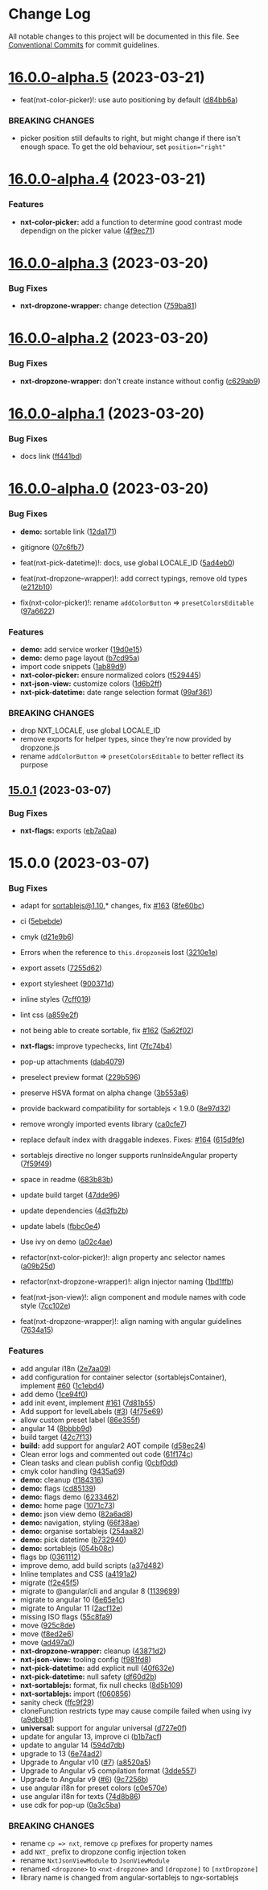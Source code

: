 # Change Log

All notable changes to this project will be documented in this file.
See [Conventional Commits](https://conventionalcommits.org) for commit guidelines.

# [16.0.0-alpha.5](https://github.com/Liquid-JS/nxt-components/compare/v16.0.0-alpha.4...v16.0.0-alpha.5) (2023-03-21)


* feat(nxt-color-picker)!: use auto positioning by default ([d84bb6a](https://github.com/Liquid-JS/nxt-components/commit/d84bb6a092e7cd2d622939b83007a05543ee2340))


### BREAKING CHANGES

* picker position still defaults to right, but might change if there isn't
enough space. To get the old behaviour, set `position="right"`





# [16.0.0-alpha.4](https://github.com/Liquid-JS/nxt-components/compare/v16.0.0-alpha.3...v16.0.0-alpha.4) (2023-03-21)


### Features

* **nxt-color-picker:** add a function to determine good contrast mode dependign on the picker value ([4f9ec71](https://github.com/Liquid-JS/nxt-components/commit/4f9ec71057b83ab015b10b6ca30e26d75b60867f))





# [16.0.0-alpha.3](https://github.com/Liquid-JS/nxt-components/compare/v16.0.0-alpha.2...v16.0.0-alpha.3) (2023-03-20)


### Bug Fixes

* **nxt-dropzone-wrapper:** change detection ([759ba81](https://github.com/Liquid-JS/nxt-components/commit/759ba81d51344b6f04e0dc2c36e4b6dba8936452))





# [16.0.0-alpha.2](https://github.com/Liquid-JS/nxt-components/compare/v16.0.0-alpha.1...v16.0.0-alpha.2) (2023-03-20)


### Bug Fixes

* **nxt-dropzone-wrapper:** don't create instance without config ([c629ab9](https://github.com/Liquid-JS/nxt-components/commit/c629ab9f5527f94ea90199fc5f4194c00486e66b))





# [16.0.0-alpha.1](https://github.com/Liquid-JS/nxt-components/compare/v16.0.0-alpha.0...v16.0.0-alpha.1) (2023-03-20)


### Bug Fixes

* docs link ([ff441bd](https://github.com/Liquid-JS/nxt-components/commit/ff441bd6939654f8bbab655da891be08629cc36d))





# [16.0.0-alpha.0](https://github.com/Liquid-JS/nxt-components/compare/v15.0.1...v16.0.0-alpha.0) (2023-03-20)


### Bug Fixes

* **demo:** sortable link ([12da171](https://github.com/Liquid-JS/nxt-components/commit/12da171deda478607d14abc454316f96c1b26857))
* gitignore ([07c6fb7](https://github.com/Liquid-JS/nxt-components/commit/07c6fb7a6c546c8252c10d0e88e2514f4b2350b2))


* feat(nxt-pick-datetime)!: docs, use global LOCALE_ID ([5ad4eb0](https://github.com/Liquid-JS/nxt-components/commit/5ad4eb02095a2c9bb7bb3c23cc69f71cb92f70e6))
* feat(nxt-dropzone-wrapper)!: add correct typings, remove old types ([e212b10](https://github.com/Liquid-JS/nxt-components/commit/e212b101ef3537a7d77eb11aa26ffea7db76ce30))
* fix(nxt-color-picker)!: rename `addColorButton` => `presetColorsEditable` ([97a6622](https://github.com/Liquid-JS/nxt-components/commit/97a6622011e1bdc84af6269b48d2e33ab835c9ed))


### Features

* **demo:** add service worker ([19d0e15](https://github.com/Liquid-JS/nxt-components/commit/19d0e15fbbc74ce49cb32832fb191b1fea94c8ad))
* **demo:** demo page layout ([b7cd95a](https://github.com/Liquid-JS/nxt-components/commit/b7cd95a80fa2f50f8a4c97ae1a15969ad53e2411))
* import code snippets ([1ab89d9](https://github.com/Liquid-JS/nxt-components/commit/1ab89d96b1e18e95bb81fdf1aaaafdab1311192e))
* **nxt-color-picker:** ensure normalized colors ([f529445](https://github.com/Liquid-JS/nxt-components/commit/f52944582d97540c3c083f3f056fad895925d953))
* **nxt-json-view:** customize colors ([1d6b2ff](https://github.com/Liquid-JS/nxt-components/commit/1d6b2fff31c43b831c941243f460d0ce62486efe))
* **nxt-pick-datetime:** date range selection format ([99af361](https://github.com/Liquid-JS/nxt-components/commit/99af361aa6c318efd9732714d2301d09489e8527))


### BREAKING CHANGES

* drop NXT_LOCALE, use global LOCALE_ID
* remove exports for helper types, since they're now provided by dropzone.js
* rename `addColorButton` => `presetColorsEditable` to better reflect its purpose





## [15.0.1](https://github.com/Liquid-JS/nxt-components/compare/v15.0.0...v15.0.1) (2023-03-07)

### Bug Fixes

-   **nxt-flags:** exports ([eb7a0aa](https://github.com/Liquid-JS/nxt-components/commit/eb7a0aa09def8bf869bd8abfe1b754bc47a0816f))

# 15.0.0 (2023-03-07)

### Bug Fixes

-   adapt for [sortablejs@1.10.](mailto:sortablejs@1.10.)\* changes, fix [#163](https://github.com/Liquid-JS/nxt-components/issues/163) ([8fe60bc](https://github.com/Liquid-JS/nxt-components/commit/8fe60bc05e238a98518295d930f528aeee1c3223))
-   ci ([5ebebde](https://github.com/Liquid-JS/nxt-components/commit/5ebebde5559deaafa92ac95b8d32c5e5960bfc8f))
-   cmyk ([d21e9b6](https://github.com/Liquid-JS/nxt-components/commit/d21e9b6b42146e2d541e9a75c5f1a442ce320bf1))
-   Errors when the reference to `this.dropzone`is lost ([3210e1e](https://github.com/Liquid-JS/nxt-components/commit/3210e1ed16f495ab257ffc90a845fd51933cd32c))
-   export assets ([7255d62](https://github.com/Liquid-JS/nxt-components/commit/7255d620de94b23d7360b9e06ac27228a5fbcc8a))
-   export stylesheet ([900371d](https://github.com/Liquid-JS/nxt-components/commit/900371d1cc4aaed612a986ec1e1b7b19c912e46c))
-   inline styles ([7cff019](https://github.com/Liquid-JS/nxt-components/commit/7cff019a9f0f8a640ebc8bbe37fd760dc3951865))
-   lint css ([a859e2f](https://github.com/Liquid-JS/nxt-components/commit/a859e2fe4e8f5f05bd4dd8a7543d6bdaae65d1c2))
-   not being able to create sortable, fix [#162](https://github.com/Liquid-JS/nxt-components/issues/162) ([5a62f02](https://github.com/Liquid-JS/nxt-components/commit/5a62f0247c46d135e142df834445151bc7d03dba))
-   **nxt-flags:** improve typechecks, lint ([7fc74b4](https://github.com/Liquid-JS/nxt-components/commit/7fc74b4a8b1ad6c36e3e0a4d8a294b4f782fbd4f))
-   pop-up attachments ([dab4079](https://github.com/Liquid-JS/nxt-components/commit/dab40798672488e4f281ff06c363d93b252549d6))
-   preselect preview format ([229b596](https://github.com/Liquid-JS/nxt-components/commit/229b59697ef98de79c503d7651f528ff64225b8e))
-   preserve HSVA format on alpha change ([3b553a6](https://github.com/Liquid-JS/nxt-components/commit/3b553a6226cc23eb5fac7bcbbf487b52caf1b5e0))
-   provide backward compatibility for sortablejs &lt; 1.9.0 ([8e97d32](https://github.com/Liquid-JS/nxt-components/commit/8e97d32a7b06e013d2fde8283f40665ea9f07205))
-   remove wrongly imported events library ([ca0cfe7](https://github.com/Liquid-JS/nxt-components/commit/ca0cfe702e6fff6f118ec2b8a5fb59ec0ed1f954))
-   replace default index with draggable indexes. Fixes: [#164](https://github.com/Liquid-JS/nxt-components/issues/164) ([615d9fe](https://github.com/Liquid-JS/nxt-components/commit/615d9fe62a1d4c07a2baed98714af12b845e9bc6))
-   sortablejs directive no longer supports runInsideAngular property ([7f59f49](https://github.com/Liquid-JS/nxt-components/commit/7f59f4942baa33b102ade80f70ea308f5fba1424))
-   space in readme ([683b83b](https://github.com/Liquid-JS/nxt-components/commit/683b83bb2ed53af147c021e20ed1cf05940aac1c))
-   update build target ([47dde96](https://github.com/Liquid-JS/nxt-components/commit/47dde96710559ffa53c9ba9d14e95eaea2422052))
-   update dependencies ([4d3fb2b](https://github.com/Liquid-JS/nxt-components/commit/4d3fb2b9d3fc8be15348cfa7c630b4f1cd34c8bb))
-   update labels ([fbbc0e4](https://github.com/Liquid-JS/nxt-components/commit/fbbc0e4e40fd8cf55e5d6017004d21f5c32c4536))
-   Use ivy on demo ([a02c4ae](https://github.com/Liquid-JS/nxt-components/commit/a02c4aec9504825aa23577e556488d6ec8865565))


-   refactor(nxt-color-picker)!: align property anc selector names ([a09b25d](https://github.com/Liquid-JS/nxt-components/commit/a09b25d5262ae902246cc931782a4f93c65d891b))
-   refactor(nxt-dropzone-wrapper)!: align injector naming ([1bd1ffb](https://github.com/Liquid-JS/nxt-components/commit/1bd1ffbe4b201825e1aa607413d82305c34e0e35))
-   feat(nxt-json-view)!: align component and module names with code style ([7cc102e](https://github.com/Liquid-JS/nxt-components/commit/7cc102e50e0e9028e355c503e60f2815c9d7bf64))
-   feat(nxt-dropzone-wrapper)!: align naming with angular guidelines ([7634a15](https://github.com/Liquid-JS/nxt-components/commit/7634a15b84367a6650df1c2972c894a2f9ab21b6))

### Features

-   add angular i18n ([2e7aa09](https://github.com/Liquid-JS/nxt-components/commit/2e7aa09ca746d5db628183d668360d8d2f09d451))
-   add configuration for container selector (sortablejsContainer), implement [#60](https://github.com/Liquid-JS/nxt-components/issues/60) ([1c1ebd4](https://github.com/Liquid-JS/nxt-components/commit/1c1ebd4bf79e855aa90b2f6f0bb43e9b6ab0f052))
-   add demo ([1ce94f0](https://github.com/Liquid-JS/nxt-components/commit/1ce94f09ca626a4e7d1ab92a3b7fd2d7b913b175))
-   add init event, implement [#161](https://github.com/Liquid-JS/nxt-components/issues/161) ([7d81b55](https://github.com/Liquid-JS/nxt-components/commit/7d81b55e4fe7fb987596c0b093989137e2c4bba1))
-   Add support for levelLabels ([#3](https://github.com/Liquid-JS/nxt-components/issues/3)) ([4f75e69](https://github.com/Liquid-JS/nxt-components/commit/4f75e696c60f643299276fd3e62d2714168d3ad6))
-   allow custom preset label ([86e355f](https://github.com/Liquid-JS/nxt-components/commit/86e355fff10dbdf781218ddda00164f29555d5cb))
-   angular 14 ([8bbbb9d](https://github.com/Liquid-JS/nxt-components/commit/8bbbb9ded195a8c43723737ec1388736ba50aca5))
-   build target ([42c7f13](https://github.com/Liquid-JS/nxt-components/commit/42c7f13aab64aa0f4bb44ceb1a53dc49bb118d17))
-   **build:** add support for angular2 AOT compile ([d58ec24](https://github.com/Liquid-JS/nxt-components/commit/d58ec24f9d8249081ee342f7dd016565f8ae0332))
-   Clean error logs and commented out code ([61f174c](https://github.com/Liquid-JS/nxt-components/commit/61f174c196899d592a89952685ef5d43a89ee64f))
-   Clean tasks and clean publish config ([0cbf0dd](https://github.com/Liquid-JS/nxt-components/commit/0cbf0ddaf2935c34a1ca6397cfdfbe8b9260f21d))
-   cmyk color handling ([9435a69](https://github.com/Liquid-JS/nxt-components/commit/9435a6940d2bc181dfbd03f79aa9d6432c4835f8))
-   **demo:** cleanup ([f184316](https://github.com/Liquid-JS/nxt-components/commit/f1843160731c671d2ff1992d2211a637a3cb3fca))
-   **demo:** flags ([cd85139](https://github.com/Liquid-JS/nxt-components/commit/cd85139d8b475b03a20e70c79b27dbfd55673ff0))
-   **demo:** flags demo ([6233462](https://github.com/Liquid-JS/nxt-components/commit/623346276ddfe72b7726d45564ebc5573e8ba39c))
-   **demo:** home page ([1071c73](https://github.com/Liquid-JS/nxt-components/commit/1071c73a35b4383562df22df971d48ae3198e1f5))
-   **demo:** json view demo ([82a6ad8](https://github.com/Liquid-JS/nxt-components/commit/82a6ad8d43084e86025bb9ae483e062e2fb33bcd))
-   **demo:** navigation, styling ([66f38ae](https://github.com/Liquid-JS/nxt-components/commit/66f38ae29fd5ab699d8aa8ee13d40da25f4324be))
-   **demo:** organise sortablejs ([254aa82](https://github.com/Liquid-JS/nxt-components/commit/254aa82836210f5696a9d7297dcde60df5c4b570))
-   **demo:** pick datetime ([b732940](https://github.com/Liquid-JS/nxt-components/commit/b7329405c04c1d2081c2f1c172f77f9fe266d185))
-   **demo:** sortablejs ([054b08c](https://github.com/Liquid-JS/nxt-components/commit/054b08c40cf413cc6807a741186fb9d734685db6))
-   flags bp ([0361112](https://github.com/Liquid-JS/nxt-components/commit/0361112529bf3a20a109b3d1c7f9f06697e964cc))
-   improve demo, add build scripts ([a37d482](https://github.com/Liquid-JS/nxt-components/commit/a37d482fa840831a612966d2a0a78c712c30a540))
-   Inline templates and CSS ([a4191a2](https://github.com/Liquid-JS/nxt-components/commit/a4191a2ff839256da0326f487394fcafe1327f2b))
-   migrate ([f2e45f5](https://github.com/Liquid-JS/nxt-components/commit/f2e45f52617961f202a7c637b9996906d1a97911))
-   migrate to @angular/cli and angular 8 ([1139699](https://github.com/Liquid-JS/nxt-components/commit/11396994e12bb43a028c66cb753226ca4a37435d))
-   migrate to angular 10 ([6e65e1c](https://github.com/Liquid-JS/nxt-components/commit/6e65e1c6c49cb90a8e130b2607470cde5da3f952))
-   migrate to Angular 11 ([2acf12e](https://github.com/Liquid-JS/nxt-components/commit/2acf12e239e3f97ef4c26ea52295ae4007197798))
-   missing ISO flags ([55c8fa9](https://github.com/Liquid-JS/nxt-components/commit/55c8fa9ee27d07f3d1b55606ee2e0bace0901402))
-   move ([925c8de](https://github.com/Liquid-JS/nxt-components/commit/925c8deacd8d1b94d27c4a7304b75560b6b96723))
-   move ([f8ed2e6](https://github.com/Liquid-JS/nxt-components/commit/f8ed2e640fa5224908c33e144646a307522c4bdc))
-   move ([ad497a0](https://github.com/Liquid-JS/nxt-components/commit/ad497a03d754390e4c1c1c8f2895388c89e0fead))
-   **nxt-dropzone-wrapper:** cleanup ([43871d2](https://github.com/Liquid-JS/nxt-components/commit/43871d22c51a4860b89169919c67e173bb9354c5))
-   **nxt-json-view:** tooling config ([f981fd8](https://github.com/Liquid-JS/nxt-components/commit/f981fd87b077f33fc0e0111f848c6d00c1412970))
-   **nxt-pick-datetime:** add explicit null ([40f632e](https://github.com/Liquid-JS/nxt-components/commit/40f632e6a772054db43eefef24bf62b9c976c2da))
-   **nxt-pick-datetime:** null safety ([df60d2b](https://github.com/Liquid-JS/nxt-components/commit/df60d2bd6a53a4badc7f65e8ad95640c67be54db))
-   **nxt-sortablejs:** format, fix null checks ([8d5b109](https://github.com/Liquid-JS/nxt-components/commit/8d5b109e10b5f051c40d0e2c89d707b979a141ba))
-   **nxt-sortablejs:** import ([f060856](https://github.com/Liquid-JS/nxt-components/commit/f060856a64e86a763b64d22e2f1f7359f4337bdf))
-   sanity check ([ffc9f29](https://github.com/Liquid-JS/nxt-components/commit/ffc9f29238afb0742647233b3a6cfc0df4f4fe16))
-   cloneFunction restricts type may cause compile failed when using ivy ([a9dbb81](https://github.com/Liquid-JS/nxt-components/commit/a9dbb81efbab7d740f177635738990e0c7a4d34e))
-   **universal:** support for angular universal ([d727e0f](https://github.com/Liquid-JS/nxt-components/commit/d727e0fb88a96e1d90bafb9ecf56fc2fe33c9ced))
-   update for angular 13, improve ci ([b1b7acf](https://github.com/Liquid-JS/nxt-components/commit/b1b7acf972f9afe3e42c6cf5fab2cb1d1f865739))
-   update to angular 14 ([594d7db](https://github.com/Liquid-JS/nxt-components/commit/594d7db384e5f4d80e9e6de0e731d8f31f7dfd2d))
-   upgrade to 13 ([6e74ad2](https://github.com/Liquid-JS/nxt-components/commit/6e74ad299c7f0e544a337e9ca46c0729b34b51bb))
-   Upgrade to Angular v10 ([#7](https://github.com/Liquid-JS/nxt-components/issues/7)) ([a8520a5](https://github.com/Liquid-JS/nxt-components/commit/a8520a5f4df61dc5a6d83a1351c8a55ac445bd34))
-   Upgrade to Angular v5 compilation format ([3dde557](https://github.com/Liquid-JS/nxt-components/commit/3dde557c3c0963b81ace3b9a0af8e98abcebf041))
-   Upgrade to Angular v9 ([#6](https://github.com/Liquid-JS/nxt-components/issues/6)) ([9c7256b](https://github.com/Liquid-JS/nxt-components/commit/9c7256ba3224ed7e586c652be8affc6b013aa665))
-   use angular i18n for preset colors ([c0e570e](https://github.com/Liquid-JS/nxt-components/commit/c0e570e883df237bf5e5c8dc0ee0762a2b93355d))
-   use angular i18n for texts ([74d8b86](https://github.com/Liquid-JS/nxt-components/commit/74d8b8661aef9e2376c52669be8bae0624cf0110))
-   use cdk for pop-up ([0a3c5ba](https://github.com/Liquid-JS/nxt-components/commit/0a3c5ba7df578598155a8462e0b0d276e5183370))

### BREAKING CHANGES

-   rename `cp => nxt`, remove `cp` prefixes for property names
-   add `NXT_` prefix to dropzone config injection token
-   rename `NxtJsonViewModule` to `JsonViewModule`
-   renamed `<dropzone>` to `<nxt-dropzone>` and `[dropzone]` to `[nxtDropzone]`
-   library name is changed from angular-sortablejs to ngx-sortablejs
